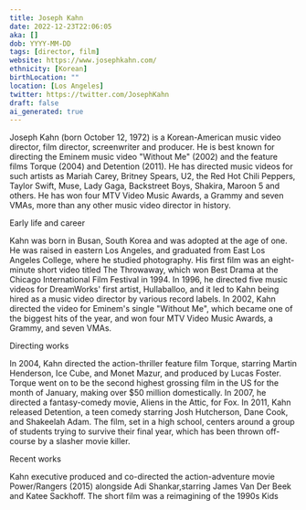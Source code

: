 ```yaml
---
title: Joseph Kahn
date: 2022-12-23T22:06:05
aka: []
dob: YYYY-MM-DD
tags: [director, film]
website: https://www.josephkahn.com/
ethnicity: [Korean]
birthLocation: ""
location: [Los Angeles]
twitter: https://twitter.com/JosephKahn
draft: false
ai_generated: true
---
```


Joseph Kahn (born October 12, 1972) is a Korean-American music video director,
film director, screenwriter and producer. He is best known for directing the
Eminem music video "Without Me" (2002) and the feature films Torque (2004) and
Detention (2011). He has directed music videos for such artists as Mariah Carey,
Britney Spears, U2, the Red Hot Chili Peppers, Taylor Swift, Muse, Lady Gaga,
Backstreet Boys, Shakira, Maroon 5 and others. He has won four MTV Video Music
Awards, a Grammy and seven VMAs, more than any other music video director in
history.

Early life and career

Kahn was born in Busan, South Korea and was adopted at the age of one. He was
raised in eastern Los Angeles, and graduated from East Los Angeles College,
where he studied photography. His first film was an eight-minute short video
titled The Throwaway, which won Best Drama at the Chicago International Film
Festival in 1994. In 1996, he directed five music videos for DreamWorks' first
artist, Hullaballoo, and it led to Kahn being hired as a music video director by
various record labels. In 2002, Kahn directed the video for Eminem's single
"Without Me", which became one of the biggest hits of the year, and won four MTV
Video Music Awards, a Grammy, and seven VMAs.

Directing works

In 2004, Kahn directed the action-thriller feature film Torque, starring Martin
Henderson, Ice Cube, and Monet Mazur, and produced by Lucas Foster. Torque went
on to be the second highest grossing film in the US for the month of January,
making over $50 million domestically. In 2007, he directed a fantasy-comedy
movie, Aliens in the Attic, for Fox. In 2011, Kahn released Detention, a teen
comedy starring Josh Hutcherson, Dane Cook, and Shakeelah Adam. The film, set in
a high school, centers around a group of students trying to survive their final
year, which has been thrown off-course by a slasher movie killer.

Recent works

Kahn executive produced and co-directed the action-adventure movie Power/Rangers
(2015) alongside Adi Shankar,starring James Van Der Beek and Katee Sackhoff. The
short film was a reimagining of the 1990s Kids
